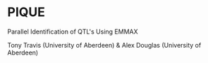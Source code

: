 # PIQUE
Parallel Identification of QTL's Using EMMAX

Tony Travis (University of Aberdeen) & Alex Douglas (University of Aberdeen)
